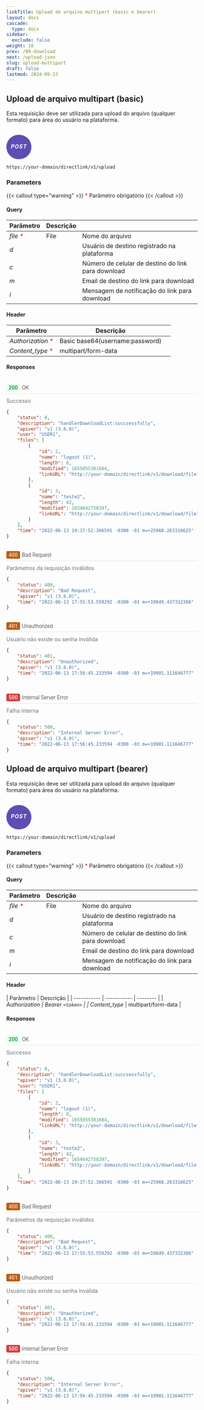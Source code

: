 ```yaml
---
linkTitle: Upload de arquivo multipart (basic e bearer)
layout: docs
cascade:
  type: docs
sidebar:
  exclude: false
weight: 10
prev: /09-download
next: /upload-json
slug: upload-multipart
draft: false
lastmod: 2024-09-23
---
```


## Upload de arquivo multipart (basic)

Esta requisição deve ser utilizada para upload do arquivo (qualquer formato) para área do usuário na plataforma.

<br>

<div style="
  background-color: #5E4DB2;
  border: none;
  border-radius: 60px;
  color: white;
  padding: 2px 12px;
  text-align: center;
  display: inline-block;
  letter-spacing: 1px;

">
<h5 style="color: white;">POST</h5>
</div>

<!-- **Upload de arquivo multipartidário utilizando a autenticação no modo Basic** -->

```
https://your-domain/directlink/v1/upload
```

### Parameters

{{< callout type="warning" >}}
<span style="color:red;">*</span> Parâmetro obrigatório
{{< /callout >}}

#### Query

|   Parâmetro | Descrição | |
| ----------- | ----------- | -------- |
| *file* <span style="color:red;">*</span>  | File | Nome do arquivo |
| *d*  |  | Usuário de destino registrado na plataforma |
| *c*  |  | Número de celular de destino do link para download |
| *m*  |  | Email de destino do link para download |
| *i*  |  | Mensagem de notificação do link para download |


#### Header

|    Parâmetro| Descrição  | |
| ----------- | ----------- | -------- |
| *Authorization* <span style="color:red;">*</span>  |  Basic base64(username:password) |
| *Content_type* <span style="color:red;">*</span>  |  multipart/form-data |

#### Responses

<br>


<!-- CSS e HTML com os estilos de respostas -->
<link rel="preconnect" href="https://fonts.googleapis.com">
<link rel="preconnect" href="https://fonts.gstatic.com" crossorigin>
<link href="https://fonts.googleapis.com/css2?family=Roboto:ital,wght@0,100;0,300;0,400;0,500;0,700;0,900;1,100;1,300;1,400;1,500;1,700;1,900&display=swap" rel="stylesheet">

<style>
.response-status {
font-family: "Roboto", sans-serif;
font-weight: 300;
font-style: normal;
display: flex;
align-items: center;
margin-bottom: 10px;
border-bottom: 1px solid #e1e4e8;
padding-bottom: 5px;
}

.status-code-green {
display: inline-block;
background-color: #e6ffed; /* cor de fundo */
color: #27a745; /* cor do texto */
padding: 2px 6px;
border-radius: 3px;
font-weight: bold;
margin-right: 5px;
}

.status-code-orange {
display: inline-block;
background-color: #B95E04; /* cor de fundo */
color: #F7C1BD; /* cor do texto */
padding: 2px 6px;
border-radius: 3px;
font-weight: bold;
margin-right: 5px;
}

.status-code-red {
display: inline-block;
background-color: #D33D3D; /* cor de fundo */
color: #FCD4D4; /* cor do texto */
padding: 2px 6px;
border-radius: 3px;
font-weight: bold;
margin-right: 5px;
}

.response-message {
font-size: 14px;
color: #6a737d;  /* cor do texto cinza */
}
</style>

<!-- Status 200 -->
<div class="response-container">
  <div class="response-status">
          <span class="status-code-green">200</span> OK
  </div>
  <div class="response-message">Successo</div>


```json
{
    "status": 0,
    "description": "handlerDownloadList:succsessfully",
    "apiver": "v1 (3.6.0)",
    "user": "USER1",
    "files": [
        {
            "id": 2,
            "name": "logout (1)",
            "length": 0,
            "modified": 1655055301684,
            "linkURL": "http://your-domain/directlink/v1/download/file?lang=pt&k=3PrmsdgImuNTBfIvGQ8JmyqE3YSfTPk-KnoJi0LbT5xnMWLX7eYVboX_lT_M2cFElbCtRpwzRn0CzwUNNX50gFI-5iCGBn_n825LF37le_TJfMcvvLuEf0YXY8Gz4sJAEQ5JsGRmT3TxcK9q7FAUT30inBA7IDRlFbNfr_R94sdgRIWDUYnC_B5ArcHAeUM00ufuSdYz3Anao7JXuvjfJOMB9fKB_1EY_40qv7kN7ek75ncdVM_xYUwHzIfNRZ7mfTtdrVwmL_E7gQmHupyVuyp-_8BXiWDKIIk="
        },
        {
            "id": 3,
            "name": "teste2",
            "length": 42,
            "modified": 1654642758397,
            "linkURL": "http://your-domain/directlink/v1/download/file?lang=pt&k=Ry0-IX7xa8WyY48gguPLSYgGFSneJA7aMoEX_jgAy0om7hjBNpVb1br3VhG5I8B_RMU0UqBS71PlHpDd3tiiS2rJfaJDw7mn3AmFXW-AyQ0rXsB6O0hdMstETl2l9dximI8ua0FIB-26Do7lLX6yhS0dK2bInPdcfCbq4RR-Tf_17ofccsl2tqGA9taBmd1TovEuN9ZOHlwJdKWGoT8TJ57LF4FmD5eWHG-y1WVsY8lB-sZHoSzc1I5ptq4hco0AWsS5HGieLcIpwZulZSpzGjO6"
        }
    ],
    "time": "2022-06-13 19:37:52.366591 -0300 -03 m=+25968.263316625"
}
```
<br>

<!-- Status 400 -->

  <div class="response-status">
    <span class="status-code-orange">400</span> Bad Request
  </div>
  <div class="response-message">Parâmetros da requisição inválidos</div>

```json
{
    "status": 400,
    "description": "Bad Request",
    "apiver": "v1 (3.6.0)",
    "time": "2022-06-13 17:55:53.559292 -0300 -03 m=+19849.437332386"
}
```
<br>

<!-- Status 401 -->
<div class="response-status">
  <span class="status-code-orange">401</span> Unauthorized
</div>
<div class="response-message">
 Usuário não existe ou senha inválida
</div>

```json
{
    "status": 401,
    "description": "Unauthorized",
    "apiver": "v1 (3.6.0)",
    "time": "2022-06-13 17:56:45.233594 -0300 -03 m=+19901.111646777"
}
```
<br>

<!-- Status 500 -->
<div class="response-status">
  <span class="status-code-red">500</span> Internal Server Error
</div>
<div class="response-message">
    Falha interna
</div>

```json
{
    "status": 500,
    "description": "Internal Server Error",
    "apiver": "v1 (3.6.0)",
    "time": "2022-06-13 17:56:45.233594 -0300 -03 m=+19901.111646777"
}
```
</div>

## Upload de arquivo multipart (bearer)

Esta requisição deve ser utilizada para upload do arquivo (qualquer formato) para área do usuário na plataforma.

<br>

<div style="
  background-color: #5E4DB2;
  border: none;
  border-radius: 60px;
  color: white;
  padding: 2px 12px;
  text-align: center;
  display: inline-block;
  letter-spacing: 1px;

">
<h5 style="color: white;">POST</h5>
</div>


<!-- **Upload de arquivo multipartidário utilizando a autenticação no modo Bearer** -->

```
https://your-domain/directlink/v1/upload
```

### Parameters

{{< callout type="warning" >}}
<span style="color:red;">*</span> Parâmetro obrigatório
{{< /callout >}}

#### Query

|   Parâmetro | Descrição  | |
| ----------- | ----------- | -------- |
| *file* <span style="color:red;">*</span>  | File | Nome do arquivo |
| *d*  |  | Usuário de destino registrado na plataforma |
| *c*  |  | Número de celular de destino do link para download |
| *m*  |  | Email de destino do link para download |
| *i*  |  | Mensagem de notificação do link para download |

#### Header

|   Parâmetro | Descrição |
| ----------- | ----------- | -------- |
| *Authorization* <span style="color:red;">*</span>  |  Bearer `<token>` |
| *Content_type* <span style="color:red;">*</span>  |  multipart/form-data |


#### Responses

<br>
<!-- CSS e HTML com os estilos de respostas -->
<link rel="preconnect" href="https://fonts.googleapis.com">
<link rel="preconnect" href="https://fonts.gstatic.com" crossorigin>
<link href="https://fonts.googleapis.com/css2?family=Roboto:ital,wght@0,100;0,300;0,400;0,500;0,700;0,900;1,100;1,300;1,400;1,500;1,700;1,900&display=swap" rel="stylesheet">

<style>
.response-status {
font-family: "Roboto", sans-serif;
font-weight: 300;
font-style: normal;
display: flex;
align-items: center;
margin-bottom: 10px;
border-bottom: 1px solid #e1e4e8;
padding-bottom: 5px;
}

.status-code-green {
display: inline-block;
background-color: #e6ffed; /* cor de fundo */
color: #27a745; /* cor do texto */
padding: 2px 6px;
border-radius: 3px;
font-weight: bold;
margin-right: 5px;
}

.status-code-orange {
display: inline-block;
background-color: #B95E04; /* cor de fundo */
color: #F7C1BD; /* cor do texto */
padding: 2px 6px;
border-radius: 3px;
font-weight: bold;
margin-right: 5px;
}

.status-code-red {
display: inline-block;
background-color: #D33D3D; /* cor de fundo */
color: #FCD4D4; /* cor do texto */
padding: 2px 6px;
border-radius: 3px;
font-weight: bold;
margin-right: 5px;
}

.response-message {
font-size: 14px;
color: #6a737d;  /* cor do texto cinza */
}
</style>

<!-- Status 200 -->
<div class="response-container">
  <div class="response-status">
          <span class="status-code-green">200 </span> OK
  </div>
  <div class="response-message">Successo</div>

```json
{
    "status": 0,
    "description": "handlerDownloadList:succsessfully",
    "apiver": "v1 (3.6.0)",
    "user": "USER1",
    "files": [
        {
            "id": 2,
            "name": "logout (1)",
            "length": 0,
            "modified": 1655055301684,
            "linkURL": "http://your-domain/directlink/v1/download/file?lang=pt&k=3PrmsdgImuNTBfIvGQ8JmyqE3YSfTPk-KnoJi0LbT5xnMWLX7eYVboX_lT_M2cFElbCtRpwzRn0CzwUNNX50gFI-5iCGBn_n825LF37le_TJfMcvvLuEf0YXY8Gz4sJAEQ5JsGRmT3TxcK9q7FAUT30inBA7IDRlFbNfr_R94sdgRIWDUYnC_B5ArcHAeUM00ufuSdYz3Anao7JXuvjfJOMB9fKB_1EY_40qv7kN7ek75ncdVM_xYUwHzIfNRZ7mfTtdrVwmL_E7gQmHupyVuyp-_8BXiWDKIIk="
        },
        {
            "id": 3,
            "name": "teste2",
            "length": 42,
            "modified": 1654642758397,
            "linkURL": "http://your-domain/directlink/v1/download/file?lang=pt&k=Ry0-IX7xa8WyY48gguPLSYgGFSneJA7aMoEX_jgAy0om7hjBNpVb1br3VhG5I8B_RMU0UqBS71PlHpDd3tiiS2rJfaJDw7mn3AmFXW-AyQ0rXsB6O0hdMstETl2l9dximI8ua0FIB-26Do7lLX6yhS0dK2bInPdcfCbq4RR-Tf_17ofccsl2tqGA9taBmd1TovEuN9ZOHlwJdKWGoT8TJ57LF4FmD5eWHG-y1WVsY8lB-sZHoSzc1I5ptq4hco0AWsS5HGieLcIpwZulZSpzGjO6"
        }
    ],
    "time": "2022-06-13 19:37:52.366591 -0300 -03 m=+25968.263316625"
}
```
<br>

<!-- Status 400 -->

  <div class="response-status">
    <span class="status-code-orange">400</span> Bad Request
  </div>
  <div class="response-message">Parâmetros da requisição inválidos</div>


```json
{
    "status": 400,
    "description": "Bad Request",
    "apiver": "v1 (3.6.0)",
    "time": "2022-06-13 17:55:53.559292 -0300 -03 m=+19849.437332386"
}
```

<br>

<!-- Status 401 -->
<div class="response-status">
  <span class="status-code-orange">401</span> Unauthorized
</div>
<div class="response-message">
 Usuário não existe ou senha inválida
</div>

```json
{
    "status": 401,
    "description": "Unauthorized",
    "apiver": "v1 (3.6.0)",
    "time": "2022-06-13 17:56:45.233594 -0300 -03 m=+19901.111646777"
}
```
<br>

<!-- Status 500 -->
<div class="response-status">
  <span class="status-code-red">500</span> Internal Server Error
</div>
<div class="response-message">
    Falha interna
</div>

```json
{
    "status": 500,
    "description": "Internal Server Error",
    "apiver": "v1 (3.6.0)",
    "time": "2022-06-13 17:56:45.233594 -0300 -03 m=+19901.111646777"
}
```
</div>
